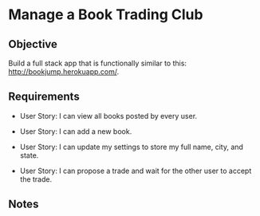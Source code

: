 # Manage a Book Trading Club

## Objective

Build a full stack app that is functionally similar to this: http://bookjump.herokuapp.com/.

## Requirements

* User Story: I can view all books posted by every user.

* User Story: I can add a new book.

* User Story: I can update my settings to store my full name, city, and state.

* User Story: I can propose a trade and wait for the other user to accept the trade.

## Notes
